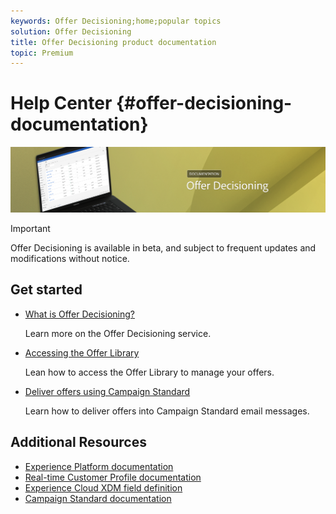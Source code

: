 ```yaml
---
keywords: Offer Decisioning;home;popular topics
solution: Offer Decisioning
title: Offer Decisioning product documentation
topic: Premium
---
```


# Help Center {#offer-decisioning-documentation}

![](assets/do-not-localize/banneroffers.png) 

>[!IMPORTANT]
>
>Offer Decisioning is available in beta, and subject to frequent updates and modifications without notice.

## Get started

* [What is Offer Decisioning?](starting-offer-decisioning.md)

  Learn more on the Offer Decisioning service.

* [Accessing the Offer Library](offer-library/using/about-the-offer-library.md)

  Lean how to access the Offer Library to manage your offers.

* [Deliver offers using Campaign Standard](campaign-standard/using/overview.md)

  Learn how to deliver offers into Campaign Standard email messages.</em>

## Additional Resources

* [Experience Platform documentation](https://www.adobe.com/experience-platform/documentation-and-developer-resources.html)
* [Real-time Customer Profile documentation](https://docs.adobe.com/content/help/en/experience-platform/profile/home.html)
* [Experience Cloud XDM field definition](https://docs.adobe.com/content/help/en/experience-platform/xdm/home.html)
* [Campaign Standard documentation](https://docs.adobe.com/content/help/en/campaign-standard/using/campaign-standard-home.html)
